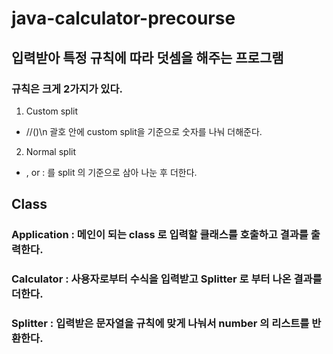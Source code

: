 # java-calculator-precourse

## 입력받아 특정 규칙에 따라 덧셈을 해주는 프로그램

### 규칙은 크게 2가지가 있다.
1. Custom split
- //()\n 괄호 안에 custom split을 기준으로 숫자를 나눠 더해준다.
2. Normal split
- , or : 를 split 의 기준으로 삼아 나눈 후 더한다.

## Class

### Application : 메인이 되는 class 로 입력할 클래스를 호출하고 결과를 출력한다.
### Calculator : 사용자로부터 수식을 입력받고 Splitter 로 부터 나온 결과를 더한다.
### Splitter : 입력받은 문자열을 규칙에 맞게 나눠서 number 의 리스트를 반환한다.